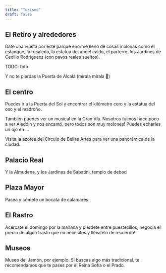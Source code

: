```yaml
---
title: "Turismo"
draft: false
---
```



## El Retiro y alrededores

Date una vuelta por este parque enorme lleno de cosas molonas como el
estanque, la rosaleda, la estatua del angel caído, el parterre, los
Jardines de Cecilio Rodríguexz (con pavos reales sueltos).

TODO: foto

Y no te pierdas la Puerta de Alcalá (mírala mírala 🎵)

## El centro

Puedes ir a la Puerta del Sol y encontrar el kilómetro cero y la estatua del oso y el madroño.

También puedes ver un musical en la Gran Vía. Nosotros fuimos hace poco a ver Aladdín y nos
encantó, pero todos son muy molones! Puedes echarles un ojo en ...

Visita la azotea del Círculo de Bellas Artes para ver una panorámica de la ciudad.

## Palacio Real

Y la Almudena, y los Jardines de Sabatini, templo de debod

## Plaza Mayor

Pasea y cómete un bocata de calamares.

## El Rastro

Acércate el domingo por la mañana y piérdete entre puestecillos,
negocia el precio de algún trasto que no necesites y llévatelo de
recuerdo!

## Museos

Museo del Jamón, por ejemplo. Si buscas algo más tradicional, te
recomendamos que te pases por el Reina Sofía o el Prado.


